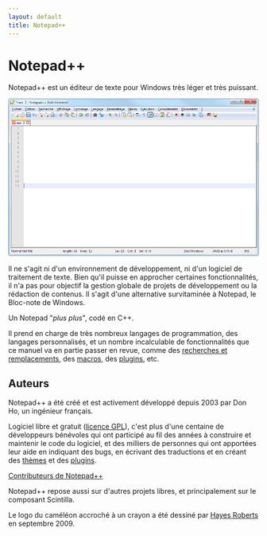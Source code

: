 ```yaml
---
layout: default
title: Notepad++
---
```

# Notepad++

Notepad++ est un éditeur de texte pour Windows très léger et très puissant.

![Fenêtre de notepad++](/images/npp_interface.png)

Il ne s'agit ni d'un environnement de développement, ni d'un logiciel de traitement de texte. Bien qu'il puisse en approcher certaines fonctionnalités, il n'a pas pour objectif la gestion globale de projets de développement ou la rédaction de contenus. Il s'agit d'une alternative survitaminée à Notepad, le Bloc-note de Windows.

Un Notepad "*plus plus*", codé en C++.

Il prend en charge de très nombreux langages de programmation, des langages personnalisés, et un nombre incalculable de fonctionnalités que ce manuel va en partie passer en revue, comme des [recherches et remplacements](recherches-et-remplacements.md), des [macros](macros.md), des [plugins](plugins.md), etc.

## Auteurs

Notepad++ a été créé et est activement développé depuis 2003 par Don Ho, un ingénieur français.

Logiciel libre et gratuit ([licence GPL](https://github.com/notepad-plus-plus/notepad-plus-plus/blob/master/LICENSE)), c'est plus d'une centaine de développeurs bénévoles qui ont participé au fil des années à construire et maintenir le code du logiciel, et des milliers de personnes qui ont apportées leur aide en indiquant des bugs, en écrivant des traductions et en créant des [thèmes](themes.md) et des [plugins](plugins.md).

[Contributeurs de Notepad++](https://notepad-plus-plus.org/contributors/)

Notepad++ repose aussi sur d'autres projets libres, et principalement sur le composant Scintilla.

Le logo du caméléon accroché à un crayon a été dessiné par [Hayes Roberts](http://www.bluebison.net/content/2009/a-chameleon/) en septembre 2009.
